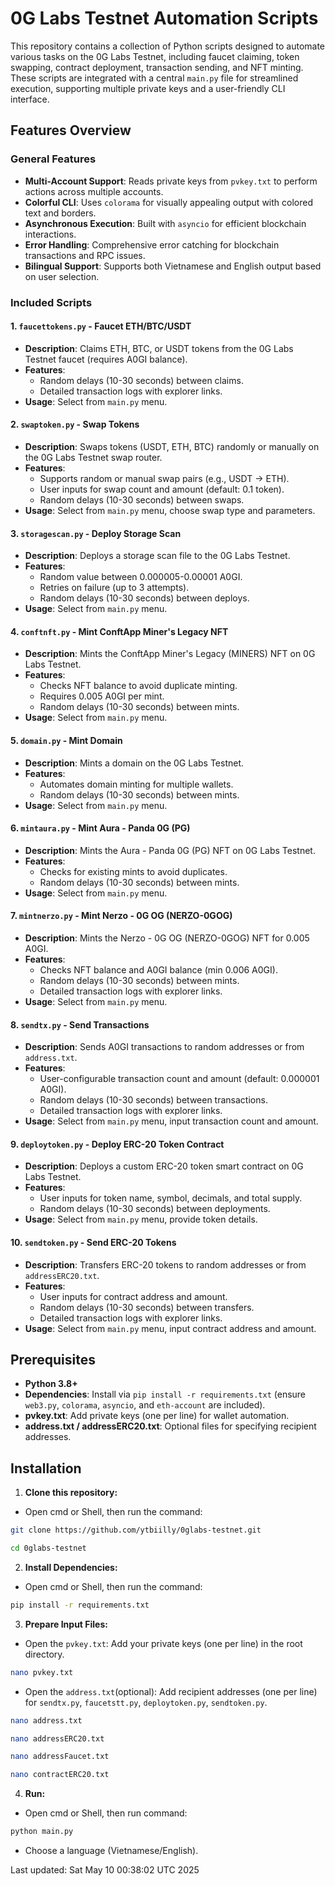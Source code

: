 # 0G Labs Testnet Automation Scripts

This repository contains a collection of Python scripts designed to automate various tasks on the 0G Labs Testnet, including faucet claiming, token swapping, contract deployment, transaction sending, and NFT minting. These scripts are integrated with a central `main.py` file for streamlined execution, supporting multiple private keys and a user-friendly CLI interface.

## Features Overview

### General Features

- **Multi-Account Support**: Reads private keys from `pvkey.txt` to perform actions across multiple accounts.
- **Colorful CLI**: Uses `colorama` for visually appealing output with colored text and borders.
- **Asynchronous Execution**: Built with `asyncio` for efficient blockchain interactions.
- **Error Handling**: Comprehensive error catching for blockchain transactions and RPC issues.
- **Bilingual Support**: Supports both Vietnamese and English output based on user selection.

### Included Scripts

#### 1. `faucettokens.py` - Faucet ETH/BTC/USDT
- **Description**: Claims ETH, BTC, or USDT tokens from the 0G Labs Testnet faucet (requires A0GI balance).
- **Features**:
  - Random delays (10-30 seconds) between claims.
  - Detailed transaction logs with explorer links.
- **Usage**: Select from `main.py` menu.

#### 2. `swaptoken.py` - Swap Tokens
- **Description**: Swaps tokens (USDT, ETH, BTC) randomly or manually on the 0G Labs Testnet swap router.
- **Features**:
  - Supports random or manual swap pairs (e.g., USDT -> ETH).
  - User inputs for swap count and amount (default: 0.1 token).
  - Random delays (10-30 seconds) between swaps.
- **Usage**: Select from `main.py` menu, choose swap type and parameters.

#### 3. `storagescan.py` - Deploy Storage Scan
- **Description**: Deploys a storage scan file to the 0G Labs Testnet.
- **Features**:
  - Random value between 0.000005-0.00001 A0GI.
  - Retries on failure (up to 3 attempts).
  - Random delays (10-30 seconds) between deploys.
- **Usage**: Select from `main.py` menu.

#### 4. `conftnft.py` - Mint ConftApp Miner's Legacy NFT
- **Description**: Mints the ConftApp Miner's Legacy (MINERS) NFT on 0G Labs Testnet.
- **Features**:
  - Checks NFT balance to avoid duplicate minting.
  - Requires 0.005 A0GI per mint.
  - Random delays (10-30 seconds) between mints.
- **Usage**: Select from `main.py` menu.

#### 5. `domain.py` - Mint Domain
- **Description**: Mints a domain on the 0G Labs Testnet.
- **Features**:
  - Automates domain minting for multiple wallets.
  - Random delays (10-30 seconds) between mints.
- **Usage**: Select from `main.py` menu.

#### 6. `mintaura.py` - Mint Aura - Panda 0G (PG)
- **Description**: Mints the Aura - Panda 0G (PG) NFT on 0G Labs Testnet.
- **Features**:
  - Checks for existing mints to avoid duplicates.
  - Random delays (10-30 seconds) between mints.
- **Usage**: Select from `main.py` menu.

#### 7. `mintnerzo.py` - Mint Nerzo - 0G OG (NERZO-0GOG)
- **Description**: Mints the Nerzo - 0G OG (NERZO-0GOG) NFT for 0.005 A0GI.
- **Features**:
  - Checks NFT balance and A0GI balance (min 0.006 A0GI).
  - Random delays (10-30 seconds) between mints.
  - Detailed transaction logs with explorer links.
- **Usage**: Select from `main.py` menu.

#### 8. `sendtx.py` - Send Transactions
- **Description**: Sends A0GI transactions to random addresses or from `address.txt`.
- **Features**:
  - User-configurable transaction count and amount (default: 0.000001 A0GI).
  - Random delays (10-30 seconds) between transactions.
  - Detailed transaction logs with explorer links.
- **Usage**: Select from `main.py` menu, input transaction count and amount.

#### 9. `deploytoken.py` - Deploy ERC-20 Token Contract
- **Description**: Deploys a custom ERC-20 token smart contract on 0G Labs Testnet.
- **Features**:
  - User inputs for token name, symbol, decimals, and total supply.
  - Random delays (10-30 seconds) between deployments.
- **Usage**: Select from `main.py` menu, provide token details.

#### 10. `sendtoken.py` - Send ERC-20 Tokens
- **Description**: Transfers ERC-20 tokens to random addresses or from `addressERC20.txt`.
- **Features**:
  - User inputs for contract address and amount.
  - Random delays (10-30 seconds) between transfers.
  - Detailed transaction logs with explorer links.
- **Usage**: Select from `main.py` menu, input contract address and amount.

## Prerequisites

- **Python 3.8+**
- **Dependencies**: Install via `pip install -r requirements.txt` (ensure `web3.py`, `colorama`, `asyncio`, and `eth-account` are included).
- **pvkey.txt**: Add private keys (one per line) for wallet automation.
- **address.txt / addressERC20.txt**: Optional files for specifying recipient addresses.

## Installation

1. **Clone this repository:**
- Open cmd or Shell, then run the command:
```sh
git clone https://github.com/ytbiilly/0glabs-testnet.git
```
```sh
cd 0glabs-testnet
```
2. **Install Dependencies:**
- Open cmd or Shell, then run the command:
```sh
pip install -r requirements.txt
```
3. **Prepare Input Files:**
- Open the `pvkey.txt`: Add your private keys (one per line) in the root directory.
```sh
nano pvkey.txt 
```
- Open the `address.txt`(optional): Add recipient addresses (one per line) for `sendtx.py`, `faucetstt.py`, `deploytoken.py`, `sendtoken.py`.
```sh
nano address.txt 
```
```sh
nano addressERC20.txt
```
```sh
nano addressFaucet.txt
```
```sh
nano contractERC20.txt
```
4. **Run:**
- Open cmd or Shell, then run command:
```sh
python main.py
```
- Choose a language (Vietnamese/English).
  
Last updated: Sat May 10 00:38:02 UTC 2025
